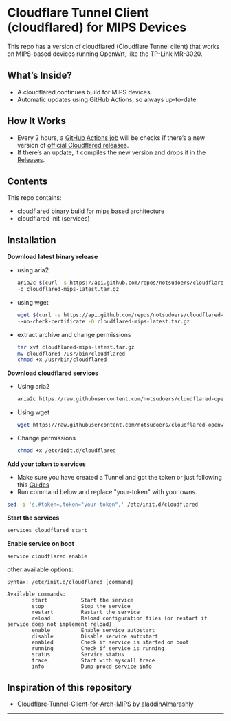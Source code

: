 # Cloudflare Tunnel Client (cloudflared) for MIPS Devices

This repo has a version of cloudflared (Cloudflare Tunnel client) that works on MIPS-based devices running OpenWrt, like the TP-Link MR-3020.

## What’s Inside?

- A cloudflared continues build for MIPS devices.
- Automatic updates using GitHub Actions, so always up-to-date.

## How It Works

- Every 2 hours, a [GitHub Actions job](https://github.com/notsudoers/cloudflared-openwrt-for-mips/actions) will be checks if there’s a new version of [official Cloudflared releases](https://github.com/cloudflare/cloudflared/releases/latest).  
- If there’s an update, it compiles the new version and drops it in the [Releases](https://github.com/notsudoers/cloudflared-openwrt-for-mips/releases/latest).


## Contents

This repo contains:
- cloudflared binary build for mips based architecture
- cloudflared init (services)

## Installation

**Download latest binary release**

- using aria2

  ```sh
  aria2c $(curl -s https://api.github.com/repos/notsudoers/cloudflared-openwrt-for-mips/releases/latest | jq -r '.assets[] | select(.name | contains ("tar.gz")) | .browser_download_url' | head -n 1) \
  -o cloudflared-mips-latest.tar.gz
  ```

- using wget

  ```sh
  wget $(curl -s https://api.github.com/repos/notsudoers/cloudflared-openwrt-for-mips/releases/latest | jq -r '.assets[] | select(.name | contains ("tar.gz")) | .browser_download_url' | head -n 1) \
  --no-check-certificate -O cloudflared-mips-latest.tar.gz
  ```

- extract archive and change permissions

  ```sh
  tar xvf cloudflared-mips-latest.tar.gz
  mv cloudflared /usr/bin/cloudflared
  chmod +x /usr/bin/cloudflared
  ```

**Download cloudflared services**

- Using aria2

  ```sh
  aria2c https://raw.githubusercontent.com/notsudoers/cloudflared-openwrt-for-mips/main/etc/init.d/cloudflared -o /etc/init.d/cloudflared
  ```

- Using wget

  ```sh
  wget https://raw.githubusercontent.com/notsudoers/cloudflared-openwrt-for-mips/main/etc/init.d/cloudflared --no-check-certificate -O /etc/init.d/cloudflared
  ```

- Change permissions

  ```sh
  chmod +x /etc/init.d/cloudflared
  ```

**Add your token to services**

  - Make sure you have created a Tunnel and got the token or just following this [Guides](https://developers.cloudflare.com/learning-paths/replace-vpn/connect-private-network/cloudflared/)
  - Run command below and replace "your-token" with your owns.
 
  ```sh
  sed -i 's,#token=,token="your-token",' /etc/init.d/cloudflared
  ```

**Start the services**

  ```sh
  services cloudflared start
  ```

**Enable service on boot**

  ```sh
  service cloudflared enable
  ```

  other available options:
  ```
  Syntax: /etc/init.d/cloudflared [command]

  Available commands:
          start           Start the service
          stop            Stop the service
          restart         Restart the service
          reload          Reload configuration files (or restart if service does not implement reload)
          enable          Enable service autostart
          disable         Disable service autostart
          enabled         Check if service is started on boot
          running         Check if service is running
          status          Service status
          trace           Start with syscall trace
          info            Dump procd service info
  ```

## Inspiration of this repository

- [Cloudflare-Tunnel-Client-for-Arch-MIPS by aladdinAlmarashly](https://github.com/aladdinAlmarashly/Cloudflare-Tunnel-Client-for-Arch-MIPS)

---
